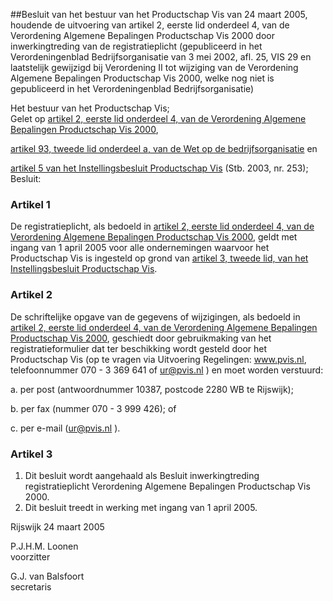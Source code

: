 <meta http-equiv='Content-Type' content='text/html; charset=utf-8' />

##Besluit van het bestuur van het Productschap Vis van 24 maart 2005, houdende de uitvoering van artikel 2, eerste lid onderdeel 4, van de Verordening Algemene Bepalingen Productschap Vis 2000 door inwerkingtreding van de registratieplicht (gepubliceerd in het Verordeningenblad Bedrijfsorganisatie van 3 mei 2002, afl. 25, VIS 29 en laatstelijk gewijzigd bij Verordening II tot wijziging van de Verordening Algemene Bepalingen Productschap Vis 2000, welke nog niet is gepubliceerd in het Verordeningenblad Bedrijfsorganisatie)

Het bestuur van het Productschap Vis;  
Gelet op [artikel 2, eerste lid onderdeel 4, van de Verordening Algemene Bepalingen Productschap Vis 2000](../../../../../../../../../pbo/verordening/algemene/bepalingen/productschap/vis/2000/BWBR0011125/README.md),

[artikel 93, tweede lid onderdeel a, van de Wet op de bedrijfsorganisatie](../../../../../../../../../wet/wet/op/de/bedrijfsorganisatie/BWBR0002058/README.md) en

[artikel 5 van het Instellingsbesluit Productschap Vis](../../../../../../../../../AMvB/instellingsbesluit/productschap/vis/BWBR0015163/README.md) (Stb. 2003, nr. 253);
Besluit:    

### Artikel  1  

De registratieplicht, als bedoeld in [artikel 2, eerste lid onderdeel 4, van de Verordening Algemene Bepalingen Productschap Vis 2000](../../../../../../../../../pbo/verordening/algemene/bepalingen/productschap/vis/2000/BWBR0011125/README.md), geldt met ingang van 1 april 2005 voor alle ondernemingen waarvoor het Productschap Vis is ingesteld op grond van [artikel 3, tweede lid, van het Instellingsbesluit Productschap Vis](../../../../../../../../../AMvB/instellingsbesluit/productschap/vis/BWBR0015163/README.md).  

### Artikel  2  

De schriftelijke opgave van de gegevens of wijzigingen, als bedoeld in [artikel 2, eerste lid onderdeel 4, van de Verordening Algemene Bepalingen Productschap Vis 2000](../../../../../../../../../pbo/verordening/algemene/bepalingen/productschap/vis/2000/BWBR0011125/README.md), geschiedt door gebruikmaking van het registratieformulier dat ter beschikking wordt gesteld door het Productschap Vis (op te vragen via Uitvoering Regelingen: www.pvis.nl, telefoonnummer 070 - 3 369 641 of ur@pvis.nl ) en moet worden verstuurd: 

a. per post (antwoordnummer 10387, postcode 2280 WB te Rijswijk);  

b. per fax (nummer 070 - 3 999 426); of  

c. per e-mail (ur@pvis.nl ).    

### Artikel  3  

1.  Dit besluit wordt aangehaald als Besluit inwerkingtreding registratieplicht Verordening Algemene Bepalingen Productschap Vis 2000.   
2.  Dit besluit treedt in werking met ingang van 1 april 2005.   

Rijswijk 
24 maart 2005    

P.J.H.M. Loonen  
voorzitter  

G.J. van Balsfoort  
secretaris     
